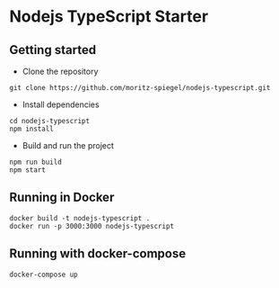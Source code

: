 # Nodejs TypeScript Starter

## Getting started
- Clone the repository
```
git clone https://github.com/moritz-spiegel/nodejs-typescript.git
```
- Install dependencies
```
cd nodejs-typescript
npm install
```
- Build and run the project
```
npm run build
npm start
```
## Running in Docker
```
docker build -t nodejs-typescript .
docker run -p 3000:3000 nodejs-typescript
```
## Running with docker-compose
```
docker-compose up
```